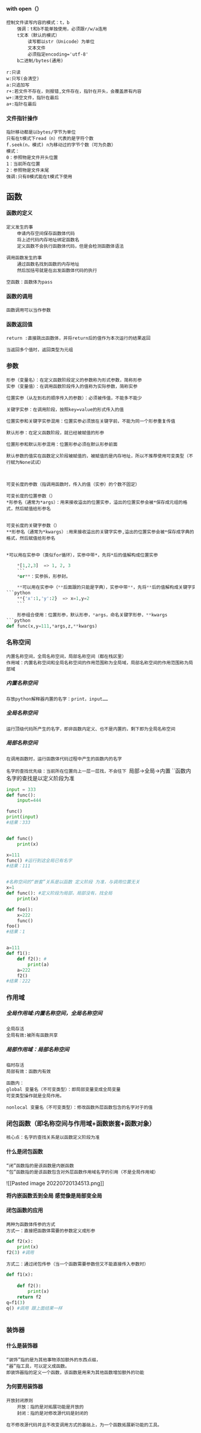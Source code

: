 #### with open（）
	控制文件读写内容的模式：t，b
		强调：t和b不能单独使用，必须跟r/w/a连用
		t文本（默认的模式）
			读写都以str（Unicode）为单位
			文本文件
			必须指定encoding='utf-8'
		b二进制/bytes(通用)
	
	r:只读
	w:只写(会清空)
	a:只追加写
	r+:若文件不存在，则报错,文件存在，指针在开头，会覆盖原有内容
	w+:清空文件，指针在最后
	a+:指针在最后

#### 文件指针操作
	指针移动都是以bytes/字节为单位
	只有在t模式下read（n）代表的是字符个数
	f.seek(n，模式) n为移动过的字节个数（可为负数）
	模式：
	0：参照物是文件开头位置
	1：当前所在位置
	2：参照物是文件末尾
	强调:只有0模式能在t模式下使用



## 函数
#### 函数的定义
	定义发生的事
		申请内存空间保存函数体代码
		将上述代码内存地址绑定函数名
		定义函数不会执行函数体代码，但是会检测函数体语法

	调用函数发生的事
		通过函数名找到函数的内存地址
		然后加括号就是在出发函数体代码的执行 

	空函数：函数体为pass

#### 函数的调用
	函数调用可以当作参数

#### 函数返回值
	return :直接跳出函数体，并将return后的值作为本次运行的结果返回
	
	当返回多个值时，返回类型为元组



### 参数
```
形参（变量名）：在定义函数阶段定义的参数称为形式参数，简称形参
实参（变量值）：在调用函数阶段传入的值称为实际参数，简称实参
```
	位置实参（从左到右的顺序传入的参数）：必须被传值，不能多不能少
	
	关键字实参：在调用阶段，按照key=value的形式传入的值

	位置实参和关键字实参混用：位置实参必须放在关键字前，不能为同一个形参重复传值

	默认形参：在定义函数阶段，就已经被赋值的形参

	位置形参和默认形参混用：位置形参必须在默认形参前面

	默认参数的值实在函数定义阶段被赋值的，被赋值的是内存地址，所以不推荐使用可变类型（不行赋为None试试）



	可变长度的参数（指调用函数时，传入的值（实参）的个数不固定）

	可变长度的位置参数（）
	*形参名（通常为*args）：用来接收溢出的位置实参，溢出的位置实参会被*保存成元组的格式，然后赋值给形参名
	
	
	可变长度的关键字参数（）
	**形参名（通常为*kwargs）:用来接收溢出的关键字实参,溢出的位置实参会被*保存成字典的格式，然后赋值给形参名


	*可以用在实参中（类似for循环），实参中带*，先将*后的值解构成位置实参
```python
	*[1,2,3]  => 1, 2, 3
	```
	*or**：实参拆，形参封。

	**可以用在实参中（**后面跟的只能是字典），实参中带**，先将**后的值解构成关键字实参
```python
	**{'x':1,'y':2}  => x=1,y=2
	```

	形参组合使用：位置形参，默认形参，*args，命名关键字形参，**kwargs
```python
def func(x,y=111,*args,z,**kwargs)
```


### 名称空间
	内置名称空间，全局名称空间，局部名称空间（都在栈区里）
	作用域：内置名称空间和全局名称空间的作用范围称为全局域，局部名称空间的作用范围称为局部域


##### 内置名称空间
	存放python解释器内置的名字：print，input……

##### 全局名称空间
	运行顶级代码所产生的名字，即非函数内定义、也不是内置的，剩下即为全局名称空间

##### 局部名称空间
	在调用函数时，运行函数体代码过程中产生的函数内的名字

``名字的查找优先级：当前所在位置向上一层一层找，不会往下
``局部->全局->内置
``函数内名字的查找是以定义阶段为准


```python
input = 333
def func():
	input=444

func()
print(input)
#结果：333


def func() 
	print(x)

x=111
func() #运行到这全局已有名字
#结果：111


#名称空间的“嵌套”关系是以函数 定义阶段 为准，与调用位置无关
x=1
def func(): #定义阶段为局部，局部没有，找全局
	print(x)

def foo():
	x=222
	func()
foo()
#结果：1


a=111
def f1():
	def f2(): #
		print(a)
	a=222
	f2()
#结果：222
```


### 作用域
##### 全局作用域:内置名称空间，全局名称空间
	全局存活
	全局有效:被所有函数共享
##### 局部作用域：局部名称空间
	临时存活
	局部有效：函数内有效

	函数内： 
	global 变量名（不可变类型）：即局部变量变成全局变量
	可变类型操作就是全局作用。

	nonlocal 变量名（不可变类型）：修改函数外层函数包含的名字对于的值


### 闭包函数（即名称空间与作用域+函数嵌套+函数对象）
	核心点：名字的查找关系是以函数定义阶段为准

#### 什么是闭包函数
	“闭”函数指的是该函数是内嵌函数
	“包”函数指的是该函数包含对外层函数作用域名字的引用（不是全局作用域）
![[Pasted image 20220720134513.png]]

**将内嵌函数丢到全局** **感觉像是局部变全局**

#### 闭包函数的应用
	两种为函数体传参的方式
	方式一：直接把函数体需要的参数定义成形参
```python
def f2(x):
	print(x)
f2(3) #调用
```
	方式二：通过闭包传参（当一个函数需要参数但又不能直接传入参数时）
```python
def f1(x):
	
	def f2():
		print(x)
	return f2
q=f1(3) 
q() #调用 跟上面结果一样
		
```



### 装饰器
#### 什么是装饰器
	“装饰”指的是为其他事物添加额外的东西点缀，
	“器”指工具，可以定义成函数。
	即装饰器指的定义一个函数，该函数是用来为其他函数增加额外的功能
	

#### 为何要用装饰器
	开放封闭原则
		开放：指的是对拓展功能是开放的
		封闭：指的是对修改源代码是封闭的
		
	在不修改源代码并且不改变调用方式的基础上，为一个函数拓展新功能的工具。










